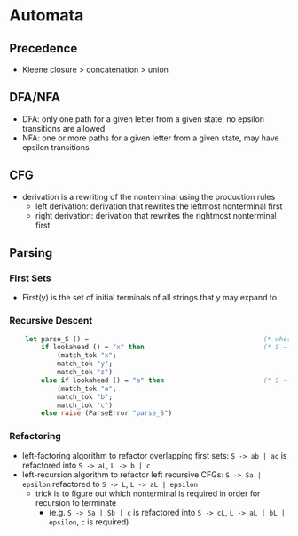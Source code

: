 # Automata

## Precedence

- Kleene closure > concatenation > union

## DFA/NFA

- DFA: only one path for a given letter from a given state, no epsilon transitions are allowed
- NFA: one or more paths for a given letter from a given state, may have epsilon transitions

## CFG

- derivation is a rewriting of the nonterminal using the production rules 
  - left derivation: derivation that rewrites the leftmost nonterminal first
  - right derivation: derivation that rewrites the rightmost nonterminal first

## Parsing

### First Sets

- First(y) is the set of initial terminals of all strings that y may expand to

### Recursive Descent

```ocaml
    let parse_S () =                                            (* where S -> xyz | abc *)
        if lookahead () = "x" then                              (* S → xyz *)
            (match_tok "x";
            match_tok "y";
            match_tok "z")
        else if lookahead () = "a" then                         (* S → abc *)
            (match_tok "a";
            match_tok "b";
            match_tok "c")
        else raise (ParseError "parse_S")
```

### Refactoring

- left-factoring algorithm to refactor overlapping first sets: `S -> ab | ac` is refactored into `S -> aL`, `L -> b | c`
- left-recursion algorithm to refactor left recursive CFGs: `S -> Sa | epsilon` refactored to `S -> L`, `L -> aL | epsilon`
  - trick is to figure out which nonterminal is required in order for recursion to terminate
    - (e.g. `S -> Sa | Sb | c` is refactored into `S -> cL`, `L -> aL | bL | epsilon`, `c` is required)